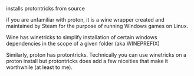 
installs protontricks from source

if you are unfamiliar with proton, it is a wine wrapper created and maintained by Steam for the purpose of running Windows games on Linux.

Wine has winetricks to simplify installation of certain windows dependencies in the scope of a given folder (aka WINEPREFIX)

Similarly, proton has protontricks. Technically you can use winetricks on a proton install but protontricks does add a few niceities that make it worthwhile (at least to me).

